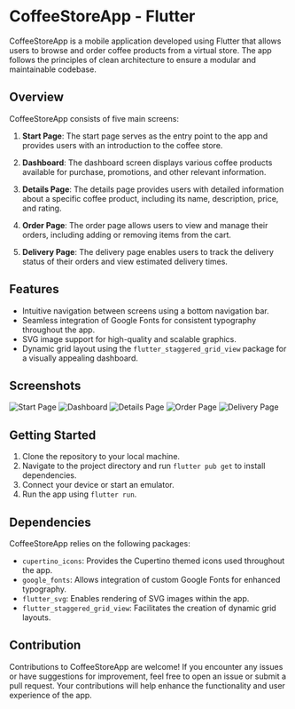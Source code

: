 # CoffeeStoreApp - Flutter

CoffeeStoreApp is a mobile application developed using Flutter that allows users to browse and order coffee products from a virtual store. The app follows the principles of clean architecture to ensure a modular and maintainable codebase.

## Overview

CoffeeStoreApp consists of five main screens:

1. **Start Page**: The start page serves as the entry point to the app and provides users with an introduction to the coffee store.

2. **Dashboard**: The dashboard screen displays various coffee products available for purchase, promotions, and other relevant information.

3. **Details Page**: The details page provides users with detailed information about a specific coffee product, including its name, description, price, and rating.

4. **Order Page**: The order page allows users to view and manage their orders, including adding or removing items from the cart.

5. **Delivery Page**: The delivery page enables users to track the delivery status of their orders and view estimated delivery times.

## Features

- Intuitive navigation between screens using a bottom navigation bar.
- Seamless integration of Google Fonts for consistent typography throughout the app.
- SVG image support for high-quality and scalable graphics.
- Dynamic grid layout using the `flutter_staggered_grid_view` package for a visually appealing dashboard.

## Screenshots

![Start Page](screen_shots/Onboarding.png)
![Dashboard](screen_shots/Home.png)
![Details Page](screen_shots/Detail.png)
![Order Page](screen_shots/Order.png)
![Delivery Page](screen_shots/Delivery.png)

## Getting Started

1. Clone the repository to your local machine.
2. Navigate to the project directory and run `flutter pub get` to install dependencies.
3. Connect your device or start an emulator.
4. Run the app using `flutter run`.

## Dependencies

CoffeeStoreApp relies on the following packages:

- `cupertino_icons`: Provides the Cupertino themed icons used throughout the app.
- `google_fonts`: Allows integration of custom Google Fonts for enhanced typography.
- `flutter_svg`: Enables rendering of SVG images within the app.
- `flutter_staggered_grid_view`: Facilitates the creation of dynamic grid layouts.

## Contribution

Contributions to CoffeeStoreApp are welcome! If you encounter any issues or have suggestions for improvement, feel free to open an issue or submit a pull request. Your contributions will help enhance the functionality and user experience of the app.
